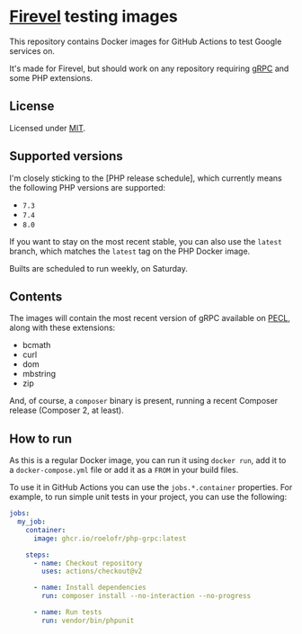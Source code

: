# [Firevel][1] testing images

This repository contains Docker images for GitHub Actions to test Google
services on.

It's made for Firevel, but should work on any repository requiring [gRPC][2]
and some PHP extensions.

## License

Licensed under [MIT][3].

## Supported versions

I'm closely sticking to the [PHP release schedule], which currently means the
following PHP versions are supported:

- `7.3`
- `7.4`
- `8.0`

If you want to stay on the most recent stable, you can also use the `latest`
branch, which matches the `latest` tag on the PHP Docker image.

Builts are scheduled to run weekly, on Saturday.

## Contents

The images will contain the most recent version of gRPC available on [PECL][4],
along with these extensions:

- bcmath
- curl
- dom
- mbstring
- zip

And, of course, a `composer` binary is present, running a recent Composer
release (Composer 2, at least).

## How to run

As this is a regular Docker image, you can run it using `docker run`, add it to a `docker-compose.yml` file or
add it as a `FROM` in your build files.

To use it in GitHub Actions you can use the `jobs.*.container` properties.
For example, to run simple unit tests in your project, you can use the following:

```yaml
jobs:
  my_job:
    container:
      image: ghcr.io/roelofr/php-grpc:latest

    steps:
      - name: Checkout repository
        uses: actions/checkout@v2

      - name: Install dependencies
        run: composer install --no-interaction --no-progress

      - name: Run tests
        run: vendor/bin/phpunit
```

[1]: https://github.com/firevel
[2]: https://grpc.io
[3]: ./LICENSE
[4]: https://www.php.net/supported-versions.php
